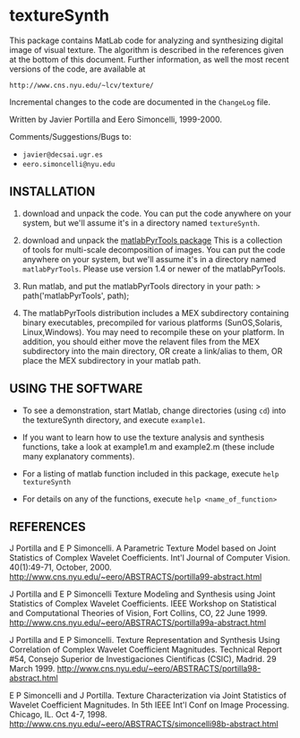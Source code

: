 # textureSynth

This package contains MatLab code for analyzing and synthesizing digital
image of visual texture. The algorithm is described in the references
given at the bottom of this document. Further information, as well the
most recent versions of the code, are available at

    http://www.cns.nyu.edu/~lcv/texture/

Incremental changes to the code are documented in the `ChangeLog` file.

Written by Javier Portilla and Eero Simoncelli, 1999-2000.

Comments/Suggestions/Bugs to:
- `javier@decsai.ugr.es` 
- `eero.simoncelli@nyu.edu`

## INSTALLATION

1)  download and unpack the code. You can put the code anywhere on your
    system, but we'll assume it's in a directory named `textureSynth`.

2)  download and unpack the [matlabPyrTools
    package](https://github.com/LabForComputationalVision/matlabPyrTools) This
    is a collection of tools for multi-scale decomposition of images. You can
    put the code anywhere on your system, but we'll assume it's in a directory
    named `matlabPyrTools`. Please use version 1.4 or newer of the
    matlabPyrTools.

3)  Run matlab, and put the matlabPyrTools directory in your path: >
    path('matlabPyrTools', path);

4)  The matlabPyrTools distribution includes a MEX subdirectory
    containing binary executables, precompiled for various platforms
    (SunOS,Solaris, Linux,Windows). You may need to recompile these on
    your platform. In addition, you should either move the relavent
    files from the MEX subdirectory into the main directory, OR create a
    link/alias to them, OR place the MEX subdirectory in your matlab
    path.

## USING THE SOFTWARE

-   To see a demonstration, start Matlab, change directories (using
    `cd`) into the textureSynth directory, and execute `example1`.

-   If you want to learn how to use the texture analysis and synthesis
    functions, take a look at example1.m and example2.m (these include
    many explanatory comments).

-   For a listing of matlab function included in this package, execute `help
    textureSynth`

-   For details on any of the functions, execute `help <name_of_function>`

## REFERENCES

J Portilla and E P Simoncelli. A Parametric Texture Model based on Joint
Statistics of Complex Wavelet Coefficients. Int'l Journal of Computer
Vision. 40(1):49-71, October, 2000.
http://www.cns.nyu.edu/~eero/ABSTRACTS/portilla99-abstract.html

J Portilla and E P Simoncelli Texture Modeling and Synthesis using Joint
Statistics of Complex Wavelet Coefficients. IEEE Workshop on Statistical
and Computational Theories of Vision, Fort Collins, CO, 22 June 1999.
http://www.cns.nyu.edu/~eero/ABSTRACTS/portilla99a-abstract.html

J Portilla and E P Simoncelli. Texture Representation and Synthesis
Using Correlation of Complex Wavelet Coefficient Magnitudes. Technical
Report #54, Consejo Superior de Investigaciones Cientificas (CSIC),
Madrid. 29 March 1999.
http://www.cns.nyu.edu/~eero/ABSTRACTS/portilla98-abstract.html

E P Simoncelli and J Portilla. Texture Characterization via Joint
Statistics of Wavelet Coefficient Magnitudes. In 5th IEEE Int'l Conf on
Image Processing. Chicago, IL. Oct 4-7, 1998.
http://www.cns.nyu.edu/~eero/ABSTRACTS/simoncelli98b-abstract.html

